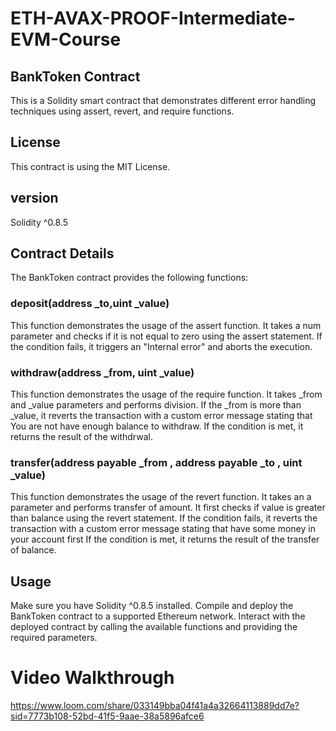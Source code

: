 # ETH-AVAX-PROOF-Intermediate-EVM-Course
## BankToken Contract
This is a Solidity smart contract that demonstrates different error handling techniques using assert, revert, and require functions.

## License
This contract is using the MIT License.

## version
Solidity ^0.8.5
## Contract Details
The BankToken contract provides the following functions:

### deposit(address _to,uint _value)
This function demonstrates the usage of the assert function.
It takes a num parameter and checks if it is not equal to zero using the assert statement.
If the condition fails, it triggers an "Internal error" and aborts the execution.
### withdraw(address _from, uint _value)
This function demonstrates the usage of the require function.
It takes _from and _value parameters and performs division.
If the _from is more than _value, it reverts the transaction with a custom error message stating that You are not have enough balance to withdraw.
If the condition is met, it returns the result of the withdrwal.
### transfer(address payable _from , address payable _to , uint _value)
This function demonstrates the usage of the revert function.
It takes an a parameter and performs transfer of amount.
It first checks if value is greater than balance using the revert statement.
If the condition fails, it reverts the transaction with a custom error message stating that have some money in your account first
If the condition is met, it returns the result of the transfer of balance.
## Usage
Make sure you have Solidity ^0.8.5 installed.
Compile and deploy the BankToken contract to a supported Ethereum network.
Interact with the deployed contract by calling the available functions and providing the required parameters.
# Video Walkthrough 
https://www.loom.com/share/033149bba04f41a4a32664113889dd7e?sid=7773b108-52bd-41f5-9aae-38a5896afce6
